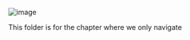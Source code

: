 ![image](https://github.com/theOsaroJ/Active-Learning-of-alchemical-adsorption-simulations-towards-a-universal-adsorption-model/assets/64130121/345c5b89-2c40-4b13-9d80-51c2a9b401d9)

This folder is for the chapter where we only navigate 
